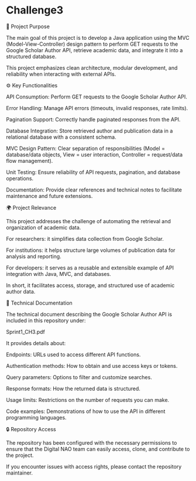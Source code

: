 # Challenge3

📌 Project Purpose

The main goal of this project is to develop a Java application using the MVC (Model-View-Controller) design pattern to perform GET requests to the Google Scholar Author API, retrieve academic data, and integrate it into a structured database.

This project emphasizes clean architecture, modular development, and reliability when interacting with external APIs.

⚙️ Key Functionalities

API Consumption: Perform GET requests to the Google Scholar Author API.

Error Handling: Manage API errors (timeouts, invalid responses, rate limits).

Pagination Support: Correctly handle paginated responses from the API.

Database Integration: Store retrieved author and publication data in a relational database with a consistent schema.

MVC Design Pattern: Clear separation of responsibilities (Model = database/data objects, View = user interaction, Controller = request/data flow management).

Unit Testing: Ensure reliability of API requests, pagination, and database operations.

Documentation: Provide clear references and technical notes to facilitate maintenance and future extensions.

🌍 Project Relevance

This project addresses the challenge of automating the retrieval and organization of academic data.

For researchers: it simplifies data collection from Google Scholar.

For institutions: it helps structure large volumes of publication data for analysis and reporting.

For developers: it serves as a reusable and extensible example of API integration with Java, MVC, and databases.

In short, it facilitates access, storage, and structured use of academic author data.

📑 Technical Documentation

The technical document describing the Google Scholar Author API is included in this repository under:

Sprint1_CH3.pdf


It provides details about:

Endpoints: URLs used to access different API functions.

Authentication methods: How to obtain and use access keys or tokens.

Query parameters: Options to filter and customize searches.

Response formats: How the returned data is structured.

Usage limits: Restrictions on the number of requests you can make.

Code examples: Demonstrations of how to use the API in different programming languages.

🔒 Repository Access

The repository has been configured with the necessary permissions to ensure that the Digital NAO team can easily access, clone, and contribute to the project.

If you encounter issues with access rights, please contact the repository maintainer.

